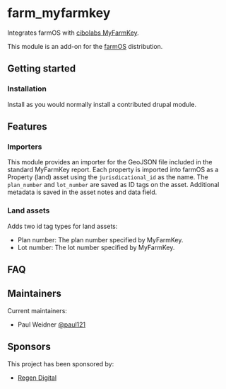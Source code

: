 <!---
Full module name and description.
-->
# farm_myfarmkey
Integrates farmOS with [cibolabs MyFarmKey](https://www.cibolabs.com.au/myfarmkey).

This module is an add-on for the [farmOS](http://drupal.org/project/farm)
distribution.

<!---
Geting started.
-->
## Getting started

<!---
Document installation steps.
-->
### Installation

Install as you would normally install a contributed drupal module.

<!---
Document features the module provides.
-->
## Features

### Importers

This module provides an importer for the GeoJSON file included in the standard
MyFarmKey report. Each property is imported into farmOS as a Property (land)
asset using the `jurisdicational_id` as the name. The `plan_number` and
`lot_number` are saved as ID tags on the asset. Additional metadata is saved
in the asset notes and data field.


<!---
Document features related to a single bundle.
-->
### Land assets

Adds two id tag types for land assets:
- Plan number: The plan number specified by MyFarmKey.
- Lot number: The lot number specified by MyFarmKey.

<!---
It might be nice to include a FAQ.
-->
## FAQ

<!---
Include maintainers.
-->
## Maintainers

Current maintainers:
- Paul Weidner [@paul121](https://github.com/paul121)

<!---
Include sponsors.
-->
## Sponsors
This project has been sponsored by:
- [Regen Digital](https://regenfarmersmutual.com/regendigital/)
